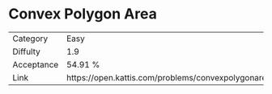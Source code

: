 # Convex Polygon Area

<table>
    <tr>
        <td>Category</td>
        <td>Easy</td>
    </tr>
    <tr>
        <td>Diffulty</td>
        <td>1.9</td>
    </tr>
    <tr>
        <td>Acceptance</td>
        <td>54.91 %</td>
    </tr>
    <tr>
        <td>Link</td>
        <td>https://open.kattis.com/problems/convexpolygonarea</td>
    </tr>
</table>